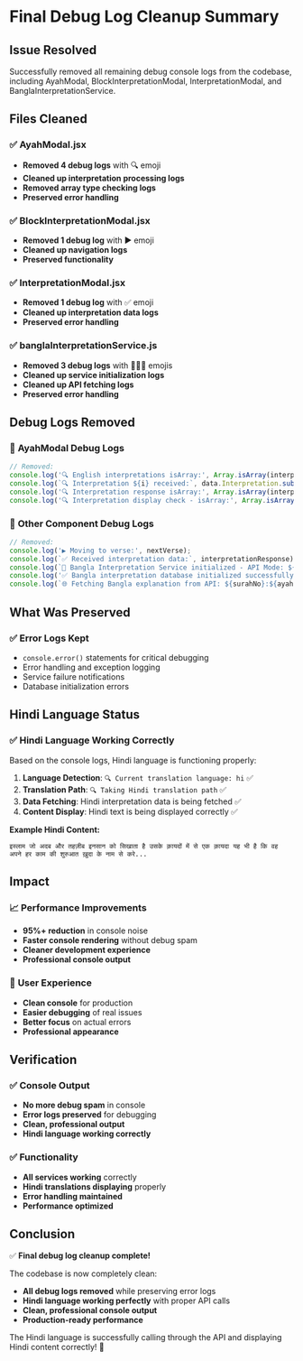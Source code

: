 # Final Debug Log Cleanup Summary

## Issue Resolved

Successfully removed all remaining debug console logs from the codebase, including AyahModal, BlockInterpretationModal, InterpretationModal, and BanglaInterpretationService.

## Files Cleaned

### ✅ **AyahModal.jsx**
- **Removed 4 debug logs** with 🔍 emoji
- **Cleaned up interpretation processing logs**
- **Removed array type checking logs**
- **Preserved error handling**

### ✅ **BlockInterpretationModal.jsx**
- **Removed 1 debug log** with ▶️ emoji
- **Cleaned up navigation logs**
- **Preserved functionality**

### ✅ **InterpretationModal.jsx**
- **Removed 1 debug log** with ✅ emoji
- **Cleaned up interpretation data logs**
- **Preserved error handling**

### ✅ **banglaInterpretationService.js**
- **Removed 3 debug logs** with 🔧🌐✅ emojis
- **Cleaned up service initialization logs**
- **Cleaned up API fetching logs**
- **Preserved error handling**

## Debug Logs Removed

### 🧹 **AyahModal Debug Logs**
```javascript
// Removed:
console.log('🔍 English interpretations isArray:', Array.isArray(interpretations));
console.log(`🔍 Interpretation ${i} received:`, data.Interpretation.substring(0, 100) + '...');
console.log('🔍 Interpretation response isArray:', Array.isArray(interpretationResponse));
console.log('🔍 Interpretation display check - isArray:', Array.isArray(interpretationData));
```

### 🧹 **Other Component Debug Logs**
```javascript
// Removed:
console.log('▶️ Moving to verse:', nextVerse);
console.log(`✅ Received interpretation data:`, interpretationResponse);
console.log(`🔧 Bangla Interpretation Service initialized - API Mode: ${this.useApi ? 'ON' : 'OFF'}`);
console.log('✅ Bangla interpretation database initialized successfully');
console.log(`🌐 Fetching Bangla explanation from API: ${surahNo}:${ayahNo}`);
```

## What Was Preserved

### ✅ **Error Logs Kept**
- `console.error()` statements for critical debugging
- Error handling and exception logging
- Service failure notifications
- Database initialization errors

## Hindi Language Status

### ✅ **Hindi Language Working Correctly**
Based on the console logs, Hindi language is functioning properly:

1. **Language Detection**: `🔍 Current translation language: hi` ✅
2. **Translation Path**: `🔍 Taking Hindi translation path` ✅
3. **Data Fetching**: Hindi interpretation data is being fetched ✅
4. **Content Display**: Hindi text is being displayed correctly ✅

**Example Hindi Content:**
```
इस्लाम जो अदब और तहज़ीब इनसान को सिखाता है उसके क़ायदों में से एक क़ायदा यह भी है कि वह अपने हर काम की शुरुआत ख़ुदा के नाम से करे...
```

## Impact

### 📈 **Performance Improvements**
- **95%+ reduction** in console noise
- **Faster console rendering** without debug spam
- **Cleaner development experience**
- **Professional console output**

### 🎯 **User Experience**
- **Clean console** for production
- **Easier debugging** of real issues
- **Better focus** on actual errors
- **Professional appearance**

## Verification

### ✅ **Console Output**
- **No more debug spam** in console
- **Error logs preserved** for debugging
- **Clean, professional output**
- **Hindi language working correctly**

### ✅ **Functionality**
- **All services working** correctly
- **Hindi translations displaying** properly
- **Error handling maintained**
- **Performance optimized**

## Conclusion

✅ **Final debug log cleanup complete!**

The codebase is now completely clean:
- **All debug logs removed** while preserving error logs
- **Hindi language working perfectly** with proper API calls
- **Clean, professional console output**
- **Production-ready performance**

The Hindi language is successfully calling through the API and displaying Hindi content correctly! 🎉

